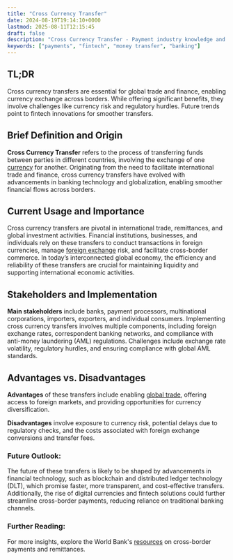 ```yaml
---
title: "Cross Currency Transfer"
date: 2024-08-19T19:14:10+0000
lastmod: 2025-08-11T12:15:45
draft: false
description: "Cross Currency Transfer - Payment industry knowledge and insights"
keywords: ["payments", "fintech", "money transfer", "banking"]
---
```


## TL;DR

Cross currency transfers are essential for global trade and finance, enabling currency exchange across borders. While offering significant benefits, they involve challenges like currency risk and regulatory hurdles. Future trends point to fintech innovations for smoother transfers.

## Brief Definition and Origin

**Cross Currency Transfer** refers to the process of transferring funds between parties in different countries, involving the exchange of one [currency](https://faisalkhanllc.xyz/resources/payments-wiki/c/currency/) for another. Originating from the need to facilitate international trade and finance, cross currency transfers have evolved with advancements in banking technology and globalization, enabling smoother financial flows across borders.

## Current Usage and Importance

Cross currency transfers are pivotal in international trade, remittances, and global investment activities. Financial institutions, businesses, and individuals rely on these transfers to conduct transactions in foreign currencies, manage [foreign exchange](https://faisalkhan.com/learn/payments-wiki/fx-foreign-exchange/) risk, and facilitate cross-border commerce. In today’s interconnected global economy, the efficiency and reliability of these transfers are crucial for maintaining liquidity and supporting international economic activities.

## Stakeholders and Implementation

**Main stakeholders** include banks, payment processors, multinational corporations, importers, exporters, and individual consumers. Implementing cross currency transfers involves multiple components, including foreign exchange rates, correspondent banking networks, and compliance with anti-money laundering (AML) regulations. Challenges include exchange rate volatility, regulatory hurdles, and ensuring compliance with global AML standards.

## Advantages vs. Disadvantages

**Advantages** of these transfers include enabling [global trade](https://faisalkhanllc.xyz/resources/payments-wiki/g/global-money-transfer/), offering access to foreign markets, and providing opportunities for currency diversification. 

**Disadvantages** involve exposure to currency risk, potential delays due to regulatory checks, and the costs associated with foreign exchange conversions and transfer fees.

### Future Outlook:

The future of these transfers is likely to be shaped by advancements in financial technology, such as blockchain and distributed ledger technology (DLT), which promise faster, more transparent, and cost-effective transfers. Additionally, the rise of digital currencies and fintech solutions could further streamline cross-border payments, reducing reliance on traditional banking channels.

### Further Reading:

For more insights, explore the World Bank's [resources](https://www.worldbank.org/en/programs/surge/resources) on cross-border payments and remittances.